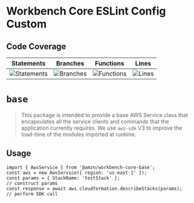 # Workbench Core ESLint Config Custom

## Code Coverage
| Statements                  | Branches                | Functions                 | Lines             |
| --------------------------- | ----------------------- | ------------------------- | ----------------- |
| ![Statements](https://img.shields.io/badge/statements-89.88%25-yellow.svg?style=flat) | ![Branches](https://img.shields.io/badge/branches-80.42%25-yellow.svg?style=flat) | ![Functions](https://img.shields.io/badge/functions-90.59%25-brightgreen.svg?style=flat) | ![Lines](https://img.shields.io/badge/lines-91.53%25-brightgreen.svg?style=flat) |
# `base`

> This package is intended to provide a base AWS Service class that encapsulates all the service clients and commands that the application currently requires. We use `aws-sdk` V3 to improve the load-time of the modules imported at runtime.

## Usage

```
import { AwsService } from '@amzn/workbench-core-base';
const aws = new AwsService({ region: 'us-east-1' });
const params = { StackName: 'testStack' };                            // construct params
const response = await aws.cloudformation.describeStacks(params);     // perform SDK call
```
